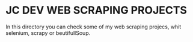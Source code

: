 # JC DEV WEB SCRAPING PROJECTS 

In this directory you can check some of my web scraping projecs, whit selenium, scrapy or beutifullSoup.
